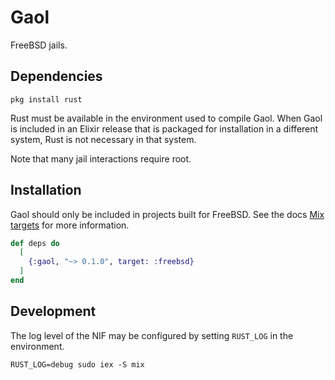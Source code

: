 # Gaol

FreeBSD jails.

## Dependencies

```shell
pkg install rust
```

Rust must be available in the environment used to compile Gaol. When Gaol is included
in an Elixir release that is packaged for installation in a different system, Rust is
not necessary in that system.

Note that many jail interactions require root.

## Installation

Gaol should only be included in projects built for FreeBSD. See the docs
[Mix targets](https://hexdocs.pm/mix/1.14.2/Mix.html#module-targets) for
more information.

```elixir
def deps do
  [
    {:gaol, "~> 0.1.0", target: :freebsd}
  ]
end
```

## Development

The log level of the NIF may be configured by setting `RUST_LOG` in the environment.

```shell
RUST_LOG=debug sudo iex -S mix
```
